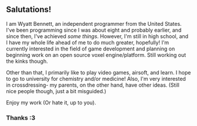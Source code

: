 ## Salutations!
I am Wyatt Bennett, an independent programmer from the United States. I've been programming since I was about eight and probably earlier, and since then, I've achieved *some things*. However, I'm still in high school, and I have my whole life ahead of me to do much greater, hopefully!
I'm currently interested in the field of game development and planning on beginning work on an open source voxel engine/platform. Still working out the kinks though.

Other than that, I primarily like to play video games, airsoft, and learn. I hope to go to university for chemistry and/or medicine! Also, I'm very interested in crossdressing- my parents, on the other hand, have other ideas. (Still nice people though, just a bit misguided.)

Enjoy my work (Or hate it, up to you).

### Thanks :3
